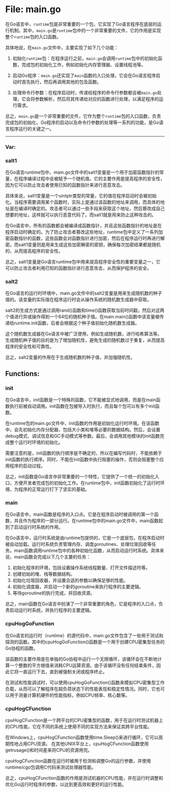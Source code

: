 # File: main.go

在Go语言中，`runtime`包是非常重要的一个包，它实现了Go语言程序在底层的运行机制。其中，`main.go`是`runtime`包中的一个非常重要的文件，它的作用是实现整个`runtime`包的入口函数。

具体地说，在`main.go`文件中，主要实现了如下几个功能：

1. 初始化`runtime`包：在程序运行之前，`main.go`会调用`runtime`包中的初始化函数，完成包的初始化工作，例如初始化内存管理器、设置线程池等。

2. 启动Go程序：`main.go`还实现了`main`函数的入口处理，它会在Go语言程序启动时首先执行，然后再调用其他的包及函数。

3. 处理命令行参数：在程序启动时，传递给程序的命令行参数都会被`main.go`处理，它会将参数解析，然后将其传递给对应的函数进行处理，以满足程序的运行需求。

总之，`main.go`是一个非常重要的文件，它作为整个`runtime`包的入口函数，负责完成包的初始化、Go程序的启动以及命令行参数的处理等一系列的功能，是Go语言程序运行的关键之一。




---

### Var:

### salt1

在Go语言runtime包中，main.go文件中的salt1变量是一个用于加密函数指针的常量，在程序编译过程中会被赋予一个随机值。它的主要作用是提高程序的安全性，因为它可以防止攻击者使用已知的函数指针来进行恶意攻击。

具体来说，salt1变量是一个uintptr类型的常量，它的值在程序启动时会被初始化。当程序需要调用某个函数时，实际上是通过该函数的地址来调用，而具体的地址是在编译时确定的。攻击者可以通过一些手段来获取这个地址，然后篡改成自己想要的地址，这样就可以执行恶意代码了。而salt1就是用来防止这种攻击的。

在Go语言中，所有的函数都会被编译成函数指针，并且这些函数指针的地址是在程序启动时确定的。为了防止攻击者篡改这些地址，runtime包中定义了一系列加密函数指针的函数，这些函数会对函数指针进行加密，然后在程序运行时再进行解密。而salt1变量则是用来生成这些加密解密的密钥，确保每次加密结果都是随机的，从而提高程序的安全性。

总之，salt1变量是Go语言runtime包中用来提高程序安全性的重要变量之一，它可以防止攻击者利用已知的函数指针进行恶意攻击，从而保护程序的安全。



### salt2

在Go语言的运行时环境中，main.go文件中的salt2变量是用来生成随机数的种子值的。该变量的实际值在程序运行时会从操作系统的随机数生成器中获取。 

salt2的生成方式是通过调用rand()函数和time()函数获取当前时间戳，然后对这两个值进行异或操作得到一个64位的随机种子值。在main.main()函数中该变量被传递给runtime.init函数，后者会根据这个种子值初始化随机数生成器。

这个随机数生成器在Go语言中被广泛使用，例如生成随机数，进行哈希算法等。生成随机种子值的目的是为了增加随机性，避免生成的随机数过于重复，从而提高程序的安全性和可靠性。

总之，salt2变量的作用在于生成随机数的种子值，并加强随机性。



## Functions:

### init

在Go语言中，init函数是一个特殊的函数，它不能被显式地调用，而是在main函数执行前被自动调用。init函数在包被导入时执行，而且每个包可以有多个init函数。

在runtime包的main.go文件中，init函数的作用是初始化运行时环境。在该函数中，会先初始化内存分配器，包括大小类和堆等必要的数据结构。然后，会设置debug模式、调试信息和GC手动模式等参数。最后，会调用其他模块的init函数完成整个运行时环境的初始化。

需要注意的是，init函数的执行顺序是不确定的，所以在编写代码时，不能依赖于init函数的执行顺序。同时，不能在init函数中执行阻塞的操作，否则会阻塞整个应用程序的启动过程。

总之，init函数是Go语言中非常重要的一个特性，它提供了一个统一的初始化入口，方便开发者完成包的初始化工作。在runtime包中，init函数初始化了运行时环境，为程序的正常运行打下了坚实的基础。



### main

在Go语言中，main函数是程序的入口点。它是在程序启动时被调用的第一个函数，并且作为程序的一部分运行。在runtime包中的main.go文件中，main函数起到了启动运行时系统的作用。

在Go语言中，运行时系统是由runtime包提供的，它是一个底层包，在程序启动时被自动加载。运行时系统负责管理内存、调度goroutines、处理垃圾回收等任务。main函数调用runtime包中的各种初始化函数，从而启动运行时系统。具体来说，main函数会完成以下几个主要的任务：

1. 初始化程序的环境，包括设置操作系统线程数量、打开文件描述符等。
2. 创建初始的堆、栈等数据结构。
3. 初始化垃圾回收器，并设置合适的参数以确保足够的性能。
4. 初始化调度器，并启动一个新的goroutine来执行程序的主要逻辑。
5. 等待goroutine的执行完成，并回收资源。

总之，main函数在Go语言中扮演了一个非常重要的角色，它是程序的入口点，负责启动运行时系统，并执行程序的主要逻辑。



### cpuHogGoFunction

在Go语言的运行时（runtime）的源代码中，main.go文件包含了一些用于测试和探测的函数。其中的cpuHogGoFunction()函数是一个用于创建CPU密集型任务的Go协程的函数。

该函数的主要作用是在单独的Go协程中运行一个无限循环，该循环会在不断地计算一个整数的平方根值来消耗CPU运算资源。由于该循环没有任何结束条件，因此它将一直运行下去，直到被强制关闭或程序终止。

在测试和性能调试时，可以使用cpuHogGoFunction()函数来模拟CPU密集型工作负载，从而可以了解程序在超负荷状态下的性能表现和稳定性情况。同时，它也可以用于测量计算机硬件的性能指标，例如CPU频率、核心数等。



### cpuHogCFunction

cpuHogCFunction是一个跨平台的CPU密集型的函数，用于在运行时测试机器上的CPU性能，它在不同的系统上使用不同的实现方法来保证其跨平台性能。

在Windows上，cpuHogCFunction函数使用time.Sleep()来进行循环，它可以周期性地占用CPU资源。 在其他UNIX平台上，cpuHogCFunction函数使用getrusage()和时间差来将CPU的资源用完。

cpuHogCFunction函数在运行时被用于检测和调整Go的运行参数，并使用runtime/cgo包调用C代码来测试处理器性能。

总之，cpuHogCFunction函数的作用是测试机器的CPU性能，并在运行时调整和优化Go运行时程序的参数，以达到更高效和更好的运行性能。



